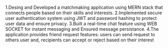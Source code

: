 1.Desing and Developed a matchmaking application using MERN stack that connects people based on their skills and interests.
2.Implemented secure user authentication system using JWT and password hashing to protect user data and ensure privacy.
3.Built a real-time chat feature using WEB SOCKET for instant messaging and Ensured message persistance.
4.The application provides friend request features: users can send request to others user and, recipients can accept or reject based on their interest
                     
                        
                        
